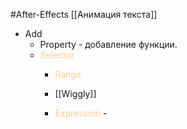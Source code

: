 #After-Effects 
[[Анимация текста]]

- Add
	- Property - добавление функции.
	- <span style='color:#ffcc99'>Selector</span>
		- <span style='color:#ffcc99'>Range</span>
		- [[Wiggly]]
		
		- <span style='color:#ffcc99'>Expression</span> - 